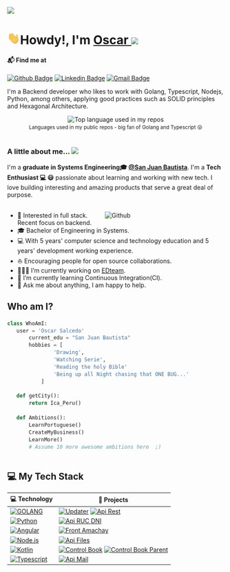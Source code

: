 ![](https://raw.githubusercontent.com/halfrost/halfrost/master/icons/header_.png)

<h1> <img src="https://raw.githubusercontent.com/ABSphreak/ABSphreak/master/gifs/Hi.gif" width="30px">Howdy!, I'm <a href="https://github.com/CarosDrean">Oscar </a> <img src="https://emojis.slackmojis.com/emojis/images/1531849430/4246/blob-sunglasses.gif?1531849430" width="30px"></h1>
</h1>

#### 📬 Find me at
[![Github Badge](https://img.shields.io/badge/-Github-black?style=flat-square&logo=github)](https://github.com/CarosDrean/) 
[![Linkedin Badge](https://img.shields.io/badge/-LinkedIn-blue?style=flat-square&logo=Linkedin&logoColor=white&link=https://www.linkedin.com/in/oscar-salcedo-l%C3%B3pez/)](https://www.linkedin.com/in/oscar-salcedo-l%C3%B3pez/)
[![Gmail Badge](https://img.shields.io/badge/-Gmail-d14836?style=flat-square&logo=Gmail&logoColor=white&link=mailto:josueht15@gmail.com)](mailto:josueht1595@gmail.com)

I'm a Backend developer who likes to work with Golang, Typescript, Nodejs, Python, among others, applying good practices such as SOLID principles and Hexagonal Architecture.

<div align="center">
  <img width="" src="https://github-readme-stats.vercel.app/api/top-langs/?username=CarosDrean&layout=compact&hide_title=1&langs_count=8&card_width=300" alt="Top language used in my repos" />
  <br />
  <small>Languages used in my public repos - big fan of Golang and Typescript 😛</small>
  <br />
  <br />
</div>


### A little about me...  <img src="https://media.giphy.com/media/VgCDAzcKvsR6OM0uWg/giphy.gif" width="50"> 

I'm a **graduate in Systems Engineering🎓 [@San Juan Bautista](https://www.upsjb.edu.pe/)**. I'm a **Tech Enthusiast 💻 😃** passionate about learning and working with new tech. I love building interesting and amazing products that serve a great deal of purpose. <br/><br/>   

<!-- Any image aligned to the right. Beware the width -->
<img width="55%" align="right" alt="Github" src="https://raw.githubusercontent.com/onimur/.github/master/.resources/git-header.svg" />

* 🧐   Interested in full stack. Recent focus on backend.
* 🎓   Bachelor of Engineering in Systems.
* 💻   With 5 years' computer science and technology education and 5 years' development working experience.
* ⛵   Encouraging people for open source collaborations.
* 👨🏽‍💻 I’m currently working on [EDteam](https://ed.team/).
* 🌱 I’m currently learning Continuous Integration(CI).
* 💬 Ask me about anything, I am happy to help.

 
 ## Who am I?
 ```python
 class WhoAmI:
 	user = 'Oscar Salcedo'
		current_edu = "San Juan Bautista"
		hobbies = [
				'Drawing',
				'Watching Serie',
				'Reading the holy Bible'
				'Being up all Night chasing that ONE BUG...'
			]
	
	def getCity():
		return Ica_Peru()
	
	def Ambitions():
		LearnPortuguese()
		CreateMyBusiness()
		LearnMore()
		# Assume 10 more awesome ambitions here  ;)
	
 ```

## 💻 My Tech Stack

<!-- START OF PROFILE STACK, DO NOT REMOVE -->
| 💻 **Technology** | 🚀 **Projects** |
|-|-|
| [![GOLANG](https://img.shields.io/static/v1?label=&message=Golang&color=7fd5ea&logo=go&logoColor=FFFFFF)](https://golang.org/) | [![Updater](https://img.shields.io/static/v1?label=updater&message=%20&color=000605&logo=github&logoColor=white&labelColor=000605)](https://github.com/CarosDrean/updater) [![Api Rest](https://img.shields.io/static/v1?label=api-amachay&message=%20&color=000605&logo=github&logoColor=white&labelColor=000605)](https://github.com/CarosDrean/api-amachay)|
| [![Python](https://img.shields.io/static/v1?label=&message=Python&color=3C78A9&logo=python&logoColor=FFFFFF)](https://www.python.org/) | [![Api RUC DNI](https://img.shields.io/static/v1?label=api-ruc-dni&message=%20&color=000605&logo=github&logoColor=white&labelColor=000605)](https://github.com/CarosDrean/api-ruc-dni) |
| [![Angular](https://img.shields.io/static/v1?label=&message=Angular&color=FF0000&logo=angular&logoColor=FFFFFF)](https://angular.io/) | [![Front Amachay](https://img.shields.io/static/v1?label=front-amachay&message=%20&color=000605&logo=github&logoColor=white&labelColor=000605)](https://github.com/CarosDrean/front-amachay) |
| [![Node.js](https://img.shields.io/static/v1?label=&message=Node.js&color=47d147&logo=node.js&logoColor=FFFFFF)](https://nodejs.org/en/) | [![Api Files](https://img.shields.io/static/v1?label=api-files&message=%20&color=000605&logo=github&logoColor=white&labelColor=000605)](https://github.com/CarosDrean/api-files) |
| [![Kotlin](https://img.shields.io/static/v1?label=&message=Kotlin&color=4FA1EF&logo=kotlin&logoColor=FFFFFF)](https://kotlinlang.org/) | [![Control Book](https://img.shields.io/static/v1?label=control-book&message=%20&color=000605&logo=github&logoColor=white&labelColor=000605)](https://github.com/CarosDrean/ControlBook) [![Control Book Parent](https://img.shields.io/static/v1?label=control-book-parent&message=%20&color=000605&logo=github&logoColor=white&labelColor=000605)](https://github.com/CarosDrean/ControlBook) |
| [![Typescript](https://img.shields.io/static/v1?label=&message=Typescript&color=719af4&logo=typescript&logoColor=FFFFFF)](https://www.typescriptlang.org/) | [![Api Mail](https://img.shields.io/static/v1?label=api-mail&message=%20&color=000605&logo=github&logoColor=white&labelColor=000605)](https://github.com/CarosDrean/api-mail) |
<!-- END OF PROFILE STACK, DO NOT REMOVE -->
